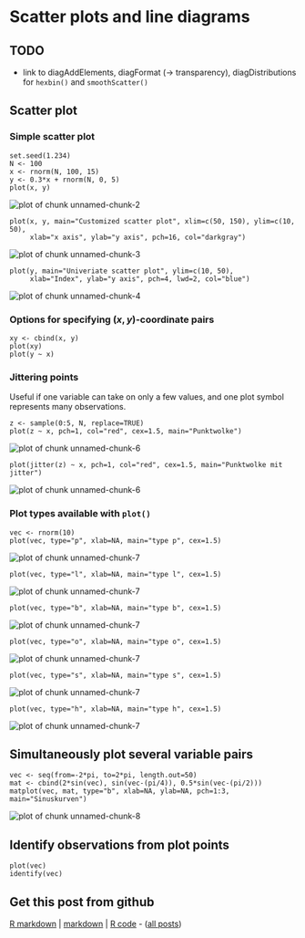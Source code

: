 Scatter plots and line diagrams
=========================




TODO
-------------------------

 - link to diagAddElements, diagFormat (-> transparency), diagDistributions for `hexbin()` and `smoothScatter()`

Scatter plot
-------------------------

### Simple scatter plot
    

    set.seed(1.234)
    N <- 100
    x <- rnorm(N, 100, 15)
    y <- 0.3*x + rnorm(N, 0, 5)
    plot(x, y)

![plot of chunk unnamed-chunk-2](figure/unnamed-chunk-2.png) 



    plot(x, y, main="Customized scatter plot", xlim=c(50, 150), ylim=c(10, 50),
         xlab="x axis", ylab="y axis", pch=16, col="darkgray")

![plot of chunk unnamed-chunk-3](figure/unnamed-chunk-3.png) 



    plot(y, main="Univeriate scatter plot", ylim=c(10, 50),
         xlab="Index", ylab="y axis", pch=4, lwd=2, col="blue")

![plot of chunk unnamed-chunk-4](figure/unnamed-chunk-4.png) 


### Options for specifying $(x, y)$-coordinate pairs


    xy <- cbind(x, y)
    plot(xy)
    plot(y ~ x)


### Jittering points

Useful if one variable can take on only a few values, and one plot symbol represents many observations.


    z <- sample(0:5, N, replace=TRUE)
    plot(z ~ x, pch=1, col="red", cex=1.5, main="Punktwolke")

![plot of chunk unnamed-chunk-6](figure/unnamed-chunk-61.png) 

    plot(jitter(z) ~ x, pch=1, col="red", cex=1.5, main="Punktwolke mit jitter")

![plot of chunk unnamed-chunk-6](figure/unnamed-chunk-62.png) 


### Plot types available with `plot()`


    vec <- rnorm(10)
    plot(vec, type="p", xlab=NA, main="type p", cex=1.5)

![plot of chunk unnamed-chunk-7](figure/unnamed-chunk-71.png) 

    plot(vec, type="l", xlab=NA, main="type l", cex=1.5)

![plot of chunk unnamed-chunk-7](figure/unnamed-chunk-72.png) 

    plot(vec, type="b", xlab=NA, main="type b", cex=1.5)

![plot of chunk unnamed-chunk-7](figure/unnamed-chunk-73.png) 

    plot(vec, type="o", xlab=NA, main="type o", cex=1.5)

![plot of chunk unnamed-chunk-7](figure/unnamed-chunk-74.png) 

    plot(vec, type="s", xlab=NA, main="type s", cex=1.5)

![plot of chunk unnamed-chunk-7](figure/unnamed-chunk-75.png) 

    plot(vec, type="h", xlab=NA, main="type h", cex=1.5)

![plot of chunk unnamed-chunk-7](figure/unnamed-chunk-76.png) 


Simultaneously plot several variable pairs
-------------------------


    vec <- seq(from=-2*pi, to=2*pi, length.out=50)
    mat <- cbind(2*sin(vec), sin(vec-(pi/4)), 0.5*sin(vec-(pi/2)))
    matplot(vec, mat, type="b", xlab=NA, ylab=NA, pch=1:3, main="Sinuskurven")

![plot of chunk unnamed-chunk-8](figure/unnamed-chunk-8.png) 


Identify observations from plot points
-------------------------


    plot(vec)
    identify(vec)


Get this post from github
----------------------------------------------

[R markdown](https://github.com/dwoll/RExRepos/raw/master/Rmd/diagScatter.Rmd) | [markdown](https://github.com/dwoll/RExRepos/raw/master/md/diagScatter.md) | [R code](https://github.com/dwoll/RExRepos/raw/master/R/diagScatter.R) - ([all posts](https://github.com/dwoll/RExRepos))
